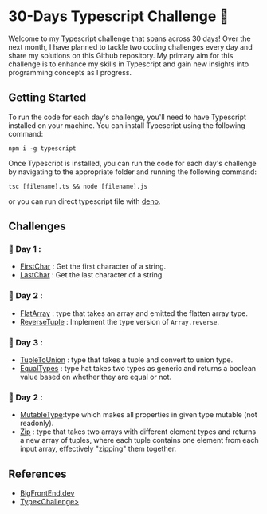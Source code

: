 
# 30-Days Typescript Challenge :dart:

Welcome to my Typescript challenge that spans across 30 days! Over the next month, I have planned to tackle two coding challenges every day and share my solutions on this Github repository. My primary aim for this challenge is to enhance my skills in Typescript and gain new insights into programming concepts as I progress.

## Getting Started

To run the code for each day's challenge, you'll need to have Typescript installed on your machine. You can install Typescript using the following command:

```
npm i -g typescript
```
Once Typescript is installed, you can run the code for each day's challenge by navigating to the appropriate folder and running the following command:
```
tsc [filename].ts && node [filename].js
```
or you can run direct typescript file with [deno](https://deno.land/manual@v1.32.3/introduction).

## Challenges
### :date: Day 1 :
- [FirstChar](./Day-1/FirstChar.ts) :  Get the first character of a string.
- [LastChar](./Day-1/LastChar.ts) : Get the last character of a string.

### :date: Day 2 :
- [FlatArray](./Day-2/FlatArray.ts) :  type that takes an array and emitted the flatten array type.
- [ReverseTuple](./Day-2/ReverseTuple.ts) : Implement the type version of ```Array.reverse```.

### :date: Day 3 :
- [TupleToUnion](./Day-3/TupleToUnion.ts) :  type that takes a tuple and convert to union type.
- [EqualTypes](./Day-3/EqualTypes.ts) : type hat takes two types as generic and returns a boolean value based on whether they are equal or not.

### :date: Day 2 :
- [MutableType](./Day-4/MutableType.ts):type which makes all properties in given type mutable (not readonly).
- [Zip](./Day-4/Zip.ts) : type that takes two arrays with different element types and returns a new array of tuples, where each tuple contains one element from each input array, effectively "zipping" them together.

## References
* [BigFrontEnd.dev](https://bigfrontend.dev/)
* [Type\<Challenge>](https://tsch.js.org/)